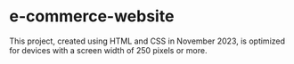 # e-commerce-website

This project,
created using HTML and CSS in November 2023,
is optimized for devices with a screen width of 250 pixels or more.
